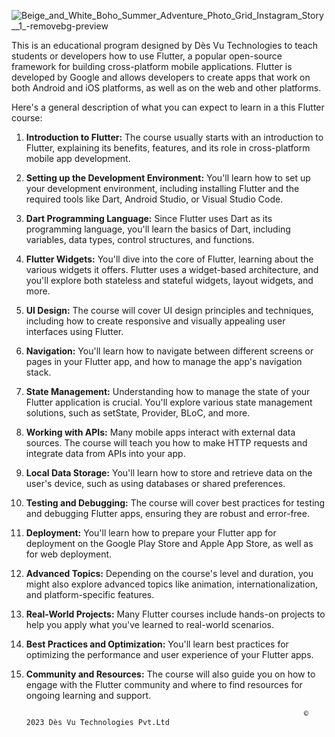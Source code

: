 
![Beige_and_White_Boho_Summer_Adventure_Photo_Grid_Instagram_Story__1_-removebg-preview](https://github.com/Des-Vu-Technologies/Fly_with_flutter/assets/59717384/32a80f07-3546-40d8-a597-3bf2be4045f0)


This is an educational program designed by Dès Vu Technologies to teach students or developers how to use Flutter, a popular open-source framework for building cross-platform mobile applications. Flutter is developed by Google and allows developers to create apps that work on both Android and iOS platforms, as well as on the web and other platforms.

Here's a general description of what you can expect to learn in a this Flutter course:

1. **Introduction to Flutter:** The course usually starts with an introduction to Flutter, explaining its benefits, features, and its role in cross-platform mobile app development.

2. **Setting up the Development Environment:** You'll learn how to set up your development environment, including installing Flutter and the required tools like Dart, Android Studio, or Visual Studio Code.

3. **Dart Programming Language:** Since Flutter uses Dart as its programming language, you'll learn the basics of Dart, including variables, data types, control structures, and functions.

4. **Flutter Widgets:** You'll dive into the core of Flutter, learning about the various widgets it offers. Flutter uses a widget-based architecture, and you'll explore both stateless and stateful widgets, layout widgets, and more.

5. **UI Design:** The course will cover UI design principles and techniques, including how to create responsive and visually appealing user interfaces using Flutter.

6. **Navigation:** You'll learn how to navigate between different screens or pages in your Flutter app, and how to manage the app's navigation stack.

7. **State Management:** Understanding how to manage the state of your Flutter application is crucial. You'll explore various state management solutions, such as setState, Provider, BLoC, and more.

8. **Working with APIs:** Many mobile apps interact with external data sources. The course will teach you how to make HTTP requests and integrate data from APIs into your app.

9. **Local Data Storage:** You'll learn how to store and retrieve data on the user's device, such as using databases or shared preferences.

10. **Testing and Debugging:** The course will cover best practices for testing and debugging Flutter apps, ensuring they are robust and error-free.

11. **Deployment:** You'll learn how to prepare your Flutter app for deployment on the Google Play Store and Apple App Store, as well as for web deployment.

12. **Advanced Topics:** Depending on the course's level and duration, you might also explore advanced topics like animation, internationalization, and platform-specific features.

13. **Real-World Projects:** Many Flutter courses include hands-on projects to help you apply what you've learned to real-world scenarios.

14. **Best Practices and Optimization:** You'll learn best practices for optimizing the performance and user experience of your Flutter apps.

15. **Community and Resources:** The course will also guide you on how to engage with the Flutter community and where to find resources for ongoing learning and support.

                                                                      © 2023 Dès Vu Technologies Pvt.Ltd
